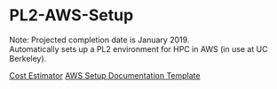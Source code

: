 # PL2-AWS-Setup 
Note: Projected completion date is January 2019.  
Automatically sets up a PL2 environment for HPC in AWS (in use at UC Berkeley).  

[Cost Estimator](https://docs.google.com/document/d/1VL2TNQnx3wHRkHMnyBUlrT7jW5uFZfDGXvzLvSkOSPw/edit?usp=sharing)
[AWS Setup Documentation Template](https://docs.google.com/document/d/1JzAM7vR4AbKNYL_YJ6qL6J2hG3W9ePVI67BPIZvl8RU/edit?usp=sharing)
